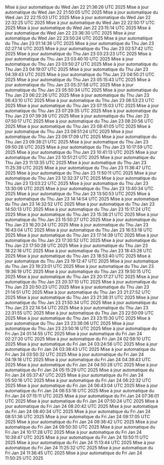 Mise à jour automatique du Wed Jan 22 21:36:26 UTC 2025
Mise à jour automatique du Wed Jan 22 21:50:05 UTC 2025
Mise à jour automatique du Wed Jan 22 22:15:03 UTC 2025
Mise à jour automatique du Wed Jan 22 22:32:25 UTC 2025
Mise à jour automatique du Wed Jan 22 22:50:17 UTC 2025
Mise à jour automatique du Wed Jan 22 23:15:14 UTC 2025
Mise à jour automatique du Wed Jan 22 23:36:30 UTC 2025
Mise à jour automatique du Wed Jan 22 23:50:24 UTC 2025
Mise à jour automatique du Thu Jan 23 01:14:36 UTC 2025
Mise à jour automatique du Thu Jan 23 02:27:14 UTC 2025
Mise à jour automatique du Thu Jan 23 02:57:42 UTC 2025
Mise à jour automatique du Thu Jan 23 03:23:23 UTC 2025
Mise à jour automatique du Thu Jan 23 03:40:10 UTC 2025
Mise à jour automatique du Thu Jan 23 03:50:27 UTC 2025
Mise à jour automatique du Thu Jan 23 04:19:07 UTC 2025
Mise à jour automatique du Thu Jan 23 04:39:43 UTC 2025
Mise à jour automatique du Thu Jan 23 04:50:21 UTC 2025
Mise à jour automatique du Thu Jan 23 05:15:43 UTC 2025
Mise à jour automatique du Thu Jan 23 05:37:58 UTC 2025
Mise à jour automatique du Thu Jan 23 05:50:34 UTC 2025
Mise à jour automatique du Thu Jan 23 06:22:26 UTC 2025
Mise à jour automatique du Thu Jan 23 06:43:10 UTC 2025
Mise à jour automatique du Thu Jan 23 06:53:23 UTC 2025
Mise à jour automatique du Thu Jan 23 07:15:03 UTC 2025
Mise à jour automatique du Thu Jan 23 07:29:35 UTC 2025
Mise à jour automatique du Thu Jan 23 07:39:38 UTC 2025
Mise à jour automatique du Thu Jan 23 07:50:17 UTC 2025
Mise à jour automatique du Thu Jan 23 08:20:56 UTC 2025
Mise à jour automatique du Thu Jan 23 08:41:05 UTC 2025
Mise à jour automatique du Thu Jan 23 08:51:24 UTC 2025
Mise à jour automatique du Thu Jan 23 09:17:09 UTC 2025
Mise à jour automatique du Thu Jan 23 09:38:21 UTC 2025
Mise à jour automatique du Thu Jan 23 09:50:26 UTC 2025
Mise à jour automatique du Thu Jan 23 10:17:59 UTC 2025
Mise à jour automatique du Thu Jan 23 10:41:13 UTC 2025
Mise à jour automatique du Thu Jan 23 10:51:21 UTC 2025
Mise à jour automatique du Thu Jan 23 11:13:35 UTC 2025
Mise à jour automatique du Thu Jan 23 11:25:39 UTC 2025
Mise à jour automatique du Thu Jan 23 11:36:47 UTC 2025
Mise à jour automatique du Thu Jan 23 11:50:11 UTC 2025
Mise à jour automatique du Thu Jan 23 12:32:37 UTC 2025
Mise à jour automatique du Thu Jan 23 13:03:22 UTC 2025
Mise à jour automatique du Thu Jan 23 13:30:06 UTC 2025
Mise à jour automatique du Thu Jan 23 13:40:34 UTC 2025
Mise à jour automatique du Thu Jan 23 13:50:53 UTC 2025
Mise à jour automatique du Thu Jan 23 14:14:54 UTC 2025
Mise à jour automatique du Thu Jan 23 14:32:52 UTC 2025
Mise à jour automatique du Thu Jan 23 14:50:13 UTC 2025
Mise à jour automatique du Thu Jan 23 15:17:24 UTC 2025
Mise à jour automatique du Thu Jan 23 15:38:21 UTC 2025
Mise à jour automatique du Thu Jan 23 15:50:27 UTC 2025
Mise à jour automatique du Thu Jan 23 16:20:24 UTC 2025
Mise à jour automatique du Thu Jan 23 16:43:04 UTC 2025
Mise à jour automatique du Thu Jan 23 16:53:18 UTC 2025
Mise à jour automatique du Thu Jan 23 17:14:39 UTC 2025
Mise à jour automatique du Thu Jan 23 17:30:52 UTC 2025
Mise à jour automatique du Thu Jan 23 17:50:28 UTC 2025
Mise à jour automatique du Thu Jan 23 18:22:18 UTC 2025
Mise à jour automatique du Thu Jan 23 18:43:28 UTC 2025
Mise à jour automatique du Thu Jan 23 18:53:40 UTC 2025
Mise à jour automatique du Thu Jan 23 19:12:47 UTC 2025
Mise à jour automatique du Thu Jan 23 19:23:01 UTC 2025
Mise à jour automatique du Thu Jan 23 19:36:19 UTC 2025
Mise à jour automatique du Thu Jan 23 19:50:15 UTC 2025
Mise à jour automatique du Thu Jan 23 20:17:27 UTC 2025
Mise à jour automatique du Thu Jan 23 20:37:10 UTC 2025
Mise à jour automatique du Thu Jan 23 20:50:23 UTC 2025
Mise à jour automatique du Thu Jan 23 21:14:51 UTC 2025
Mise à jour automatique du Thu Jan 23 21:27:52 UTC 2025
Mise à jour automatique du Thu Jan 23 21:38:31 UTC 2025
Mise à jour automatique du Thu Jan 23 21:50:34 UTC 2025
Mise à jour automatique du Thu Jan 23 22:14:54 UTC 2025
Mise à jour automatique du Thu Jan 23 22:31:55 UTC 2025
Mise à jour automatique du Thu Jan 23 22:50:09 UTC 2025
Mise à jour automatique du Thu Jan 23 23:15:30 UTC 2025
Mise à jour automatique du Thu Jan 23 23:36:06 UTC 2025
Mise à jour automatique du Thu Jan 23 23:50:16 UTC 2025
Mise à jour automatique du Fri Jan 24 01:14:55 UTC 2025
Mise à jour automatique du Fri Jan 24 02:27:20 UTC 2025
Mise à jour automatique du Fri Jan 24 02:58:10 UTC 2025
Mise à jour automatique du Fri Jan 24 03:24:56 UTC 2025
Mise à jour automatique du Fri Jan 24 03:38:43 UTC 2025
Mise à jour automatique du Fri Jan 24 03:50:32 UTC 2025
Mise à jour automatique du Fri Jan 24 04:19:18 UTC 2025
Mise à jour automatique du Fri Jan 24 04:39:43 UTC 2025
Mise à jour automatique du Fri Jan 24 04:50:28 UTC 2025
Mise à jour automatique du Fri Jan 24 05:15:29 UTC 2025
Mise à jour automatique du Fri Jan 24 05:37:47 UTC 2025
Mise à jour automatique du Fri Jan 24 05:50:16 UTC 2025
Mise à jour automatique du Fri Jan 24 06:22:32 UTC 2025
Mise à jour automatique du Fri Jan 24 06:43:04 UTC 2025
Mise à jour automatique du Fri Jan 24 06:53:16 UTC 2025
Mise à jour automatique du Fri Jan 24 07:15:11 UTC 2025
Mise à jour automatique du Fri Jan 24 07:36:01 UTC 2025
Mise à jour automatique du Fri Jan 24 07:50:24 UTC 2025
Mise à jour automatique du Fri Jan 24 08:20:42 UTC 2025
Mise à jour automatique du Fri Jan 24 08:40:34 UTC 2025
Mise à jour automatique du Fri Jan 24 08:51:36 UTC 2025
Mise à jour automatique du Fri Jan 24 09:17:05 UTC 2025
Mise à jour automatique du Fri Jan 24 09:36:42 UTC 2025
Mise à jour automatique du Fri Jan 24 09:50:30 UTC 2025
Mise à jour automatique du Fri Jan 24 10:17:28 UTC 2025
Mise à jour automatique du Fri Jan 24 10:39:47 UTC 2025
Mise à jour automatique du Fri Jan 24 10:50:11 UTC 2025
Mise à jour automatique du Fri Jan 24 11:13:44 UTC 2025
Mise à jour automatique du Fri Jan 24 11:25:32 UTC 2025
Mise à jour automatique du Fri Jan 24 11:36:45 UTC 2025
Mise à jour automatique du Fri Jan 24 11:50:25 UTC 2025
